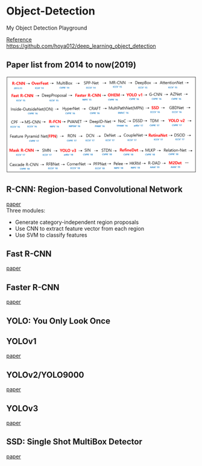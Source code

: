 # Object-Detection  
My Object Detection Playground  

[Reference](https://github.com/hoya012/deep_learning_object_detection)  
<https://github.com/hoya012/deep_learning_object_detection>

## Paper list from 2014 to now(2019)
<p align="center">
  <img width="600" src="/imgs/deep_learning_object_detection_history.PNG">
</p>

## R-CNN: Region-based Convolutional Network  
[paper](https://arxiv.org/pdf/1311.2524.pdf)  
Three modules:  
* Generate category-independent region proposals  
* Use CNN to extract feature vector from each region  
* Use SVM to classify features  

## Fast R-CNN  
[paper](https://arxiv.org/pdf/1504.08083.pdf)  

## Faster R-CNN  
[paper](https://arxiv.org/pdf/1506.01497.pdf)  

## YOLO: You Only Look Once
## YOLOv1  
[paper](https://arxiv.org/pdf/1506.02640.pdf)  

## YOLOv2/YOLO9000  
[paper](https://arxiv.org/pdf/1612.08242.pdf)  

## YOLOv3  
[paper](https://arxiv.org/pdf/1804.02767.pdf)  

## SSD: Single Shot MultiBox Detector  
[paper](https://arxiv.org/pdf/1512.02325.pdf)  
